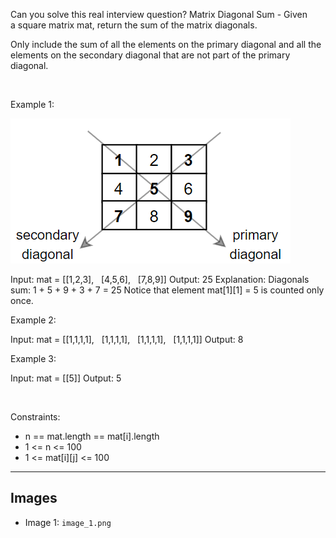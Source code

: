 Can you solve this real interview question? Matrix Diagonal Sum - Given a square matrix mat, return the sum of the matrix diagonals.

Only include the sum of all the elements on the primary diagonal and all the elements on the secondary diagonal that are not part of the primary diagonal.

 

Example 1:

![Example 1](./image_1.png)


Input: mat = [[1,2,3],
              [4,5,6],
              [7,8,9]]
Output: 25
Explanation: Diagonals sum: 1 + 5 + 9 + 3 + 7 = 25
Notice that element mat[1][1] = 5 is counted only once.


Example 2:


Input: mat = [[1,1,1,1],
              [1,1,1,1],
              [1,1,1,1],
              [1,1,1,1]]
Output: 8


Example 3:


Input: mat = [[5]]
Output: 5


 

Constraints:

 * n == mat.length == mat[i].length
 * 1 <= n <= 100
 * 1 <= mat[i][j] <= 100

---

## Images

- Image 1: `image_1.png`
